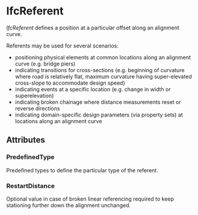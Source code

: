 # IfcReferent

_IfcReferent_ defines a position at a particular offset along an alignment curve.

Referents may be used for several scenarios:

* positioning physical elements at common locations along an alignment curve (e.g. bridge piers)
* indicating transitions for cross-sections (e.g. beginning of curvature where road is relatively flat, maximum curvature having super-elevated cross-slope to accommodate design speed)
* indicating events at a specific location (e.g. change in width or superelevation)
* indicating broken chainage where distance measurements reset or reverse directions
* indicating domain-specific design parameters (via property sets) at locations along an alignment curve

## Attributes

### PredefinedType
Predefined types to define the particular type of the referent.

### RestartDistance
Optional value in case of broken linear referencing required to keep stationing further down the alignment unchanged.
